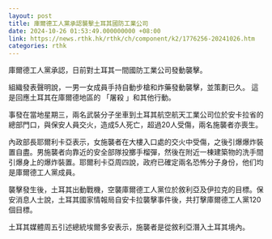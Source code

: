 ```yaml
---
layout: post
title: 庫爾德工人黨承認襲擊土耳其國防工業公司
date: 2024-10-26 01:53:49.000000000 +08:00
link: https://news.rthk.hk/rthk/ch/component/k2/1776256-20241026.htm
categories: rthk
---
```


庫爾德工人黨承認，日前對土耳其一間國防工業公司發動襲擊。

組織發表聲明說，一男一女成員手持自動步槍和炸藥發動襲擊，並策劃已久。 這是回應土耳其在庫爾德地區的 「屠殺 」和其他行動。

事發在當地星期三，兩名武裝分子坐車到土耳其航空航天工業公司位於安卡拉省的總部門口，與保安人員交火，造成5人死亡，超過20人受傷，兩名施襲者亦喪生。

內政部長耶爾利卡亞表示，女施襲者在大樓入口處的交火中受傷，之後引爆爆炸裝置自盡。男施襲者向靠近的安全部隊投擲手榴彈，然後在附近一棟建築物的洗手間引爆身上的爆炸裝置。耶爾利卡亞周四說，政府已確定兩名恐怖分子身份，他们均是庫爾德工人黨成員。

襲擊發生後，土耳其出動戰機，空襲庫爾德工人黨位於敘利亞及伊拉克的目標。保安消息人士說，土耳其國家情報局自安卡拉襲擊事件後，共打擊庫爾德工人黨120個目標。

土耳其媒體周五引述總統埃爾多安表示，施襲者是從敘利亞潛入土耳其境內。

